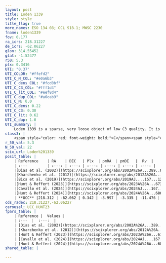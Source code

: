 ```yaml
---
layout: post
title: Loden 1339
style: style
title_flag: true
more_names: ESO 134 08; OCL 918.1; MWSC 2230
fname: loden1339
fov: 0.177
ra_icrs: 218.31227
de_icrs: -62.06227
glon: 314.55452
glat: -1.52477
r50: 5.3
plx: 0.3416
UTI: "0.37"
UTI_COLOR: "#ffefd2"
UTI_C_N_COL: "#e0a6b3"
UTI_C_dens_COL: "#fcd0bf"
UTI_C_C3_COL: "#fff1d4"
UTI_C_lit_COL: "#eef8d4"
UTI_C_dup_COL: "#a6cab9"
UTI_C_N: 0.0
UTI_C_dens: 0.22
UTI_C_C3: 0.38
UTI_C_lit: 0.62
UTI_C_dup: 1.0
UTI_summary: |
    Loden 1339 is a sparse, very loose object of low C3 quality. It is moderately studied in the literature.<br><br><span style="color: #99180f; font-weight: bold;">Warning: </span>contains less than 25 stars with <i>P>0.5</i> estimated.
class3: |
    <span style="color: red; font-weight: bold;">C</span><span style="color: #FFC300; font-weight: bold;">B</span>
r_50_val: 5.3
N_50_val: 22
scix_url: Loden%201339
posit_table: |
    | Reference    | RA    | DEC   | Plx  | pmRA  | pmDE   |  Rv  |
    | :---         | :---: | :---: | :---: | :---: | :---: | :---: |
    |[Dias et al. (2002)](https://scixplorer.org/abs/2002A%26A...389..871D) | 218.371 | -62.017 | -- | -5.41 | -5.95 | -- |
    |[Kharchenko et al. (2012)](https://scixplorer.org/abs/2012A%26A...543A.156K) | 218.371 | -62.017 | -- | -7.42 | -1.3 | -- |
    |[Bica et al. (2019)](https://scixplorer.org/abs/2019AJ....157...12B) | 218.386 | -61.994 | -- | -- | -- | -- |
    |[Hunt & Reffert (2023)](https://scixplorer.org/abs/2023A%26A...673A.114H) | 218.336 | -62.084 | 0.332 | -3.995 | -3.347 | -11.481 |
    |[Cavallo et al. (2024)](https://scixplorer.org/abs/2024AJ....167...12C) | 218.29 | -62.081 | 0.332 | -- | -- | -- |
    |[Hunt & Reffert (2024)](https://scixplorer.org/abs/2024A%26A...686A..42H) | 218.336 | -62.084 | 0.332 | -3.995 | -3.347 | -11.481 |
    | **UCC** |218.312 | -62.062 | 0.342 | -3.997 | -3.335 | -11.476 | 
cds_radec: 218.31227,-62.06227
carousel: UCC_HUNT23
fpars_table: |
    | Reference |  Values |
    | :---  |  :---:  |
    | [Dias et al. (2002)](https://scixplorer.org/abs/2002A%26A...389..871D) | `E(B-V)=0.833, Dist=1278.0, Age=8.09` |
    | [Kharchenko et al. (2012)](https://scixplorer.org/abs/2012A%26A...543A.156K) | `e_bv=0.833, distance=1278, log_age=8.09` |
    | [Hunt & Reffert (2023)](https://scixplorer.org/abs/2023A%26A...673A.114H) | `AV50=2.491, diffAV50=2.247, MOD50=12.097, logAge50=7.835` |
    | [Cavallo et al. (2024)](https://scixplorer.org/abs/2024AJ....167...12C) | `AV50=2.6, dMod50=12.22, logAge50=7.95, [Fe/H]50=0.35` |
    | [Hunt & Reffert (2024)](https://scixplorer.org/abs/2024A%26A...686A..42H) | `MassJ=418.686` |
shared_table: |
    
---
```


